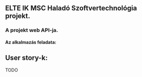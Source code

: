<p align="justify">

## ELTE IK MSC Haladó Szoftvertechnológia projekt.

### A projekt web API-ja.

#### Az alkalmazás feladata:

## User story-k:
TODO

</p>